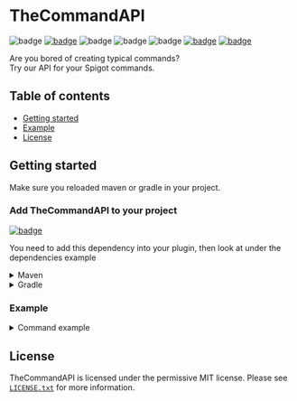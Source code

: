 # TheCommandAPI
![badge](https://img.shields.io/github/v/release/iVantional/TheCommandAPI)
[![badge](https://jitpack.io/v/iVantional/TheCommandAPI.svg)](https://jitpack.io/#iVantional/TheCommandAPI)
![badge](https://img.shields.io/github/downloads/iVantional/TheCommandAPI/total)
![badge](https://img.shields.io/github/last-commit/iVantional/TheCommandAPI)
![badge](https://img.shields.io/badge/platform-spigot-lightgrey)
[![badge](https://img.shields.io/discord/896466173166747650?label=discord)](https://discord.gg/E8AkAjaX8m)
[![badge](https://img.shields.io/github/license/iVantional/TheCommandAPI)](https://github.com/iVantional/TheCommandAPI/blob/master/LICENSE.txt)


Are you bored of creating typical commands? <br>
Try our API for your Spigot commands. <br>

## Table of contents

* [Getting started](#getting-started)
* [Example](#example)
* [License](#license)

## Getting started

Make sure you reloaded maven or gradle in your project.

### Add TheCommandAPI to your project

[![badge](https://jitpack.io/v/iVantional/TheCommandAPI.svg)](https://jitpack.io/#iVantional/TheCommandAPI)

You need to add this dependency into your plugin, then look at under the dependencies example

<details>
    <summary>Maven</summary>

```xml
<repositories>
    <repository>
        <id>jitpack.io</id>
        <url>https://jitpack.io</url>
    </repository>
</repositories>

<dependencies>
    <dependency>
        <groupId>com.github.iVantional</groupId>
        <artifactId>TheCommandAPI</artifactId>
        <version>VERSION</version>
        <scope>provided</scope>
    </dependency>
</dependencies>
```
</details>

<details>
    <summary>Gradle</summary>

```gradle
allprojects {
    repositories {
        ...
        maven { url 'https://jitpack.io' }
    }
}

dependencies {
    implementation 'com.github.iVantional:TheCommandAPI:VERSION'
}
```
</details>

### Example

<details>
    <summary>Command example</summary>

```java
public class Example extends Command {
    
    // One type of constructor for register
    public Example() {
        super("example", new String[]{"test"}, "Example command!");
    }

    // Second type of constructor for register
    public Example(String command, String[] aliases, String description) {
        super(command, aliases, description);
    }

    // Command example
    @Override
    public void execute(CommandSender sender, String[] args) {
        sender.sendMessage("Example command!");

    }

    // Tab completer example
    @Override
    public List<String> onTabComplete(CommandSender sender, String[] args) {
        List<String> arguments = new ArrayList<>();
        Player player = (Player) sender;

        if (!player.hasPermission("admin")) {
            return Arrays.asList(" ");
        }

        if (args.length == 1) {
            return StringUtil.copyPartialMatches(args[0], Arrays.asList("tab", "complete"), new ArrayList<>());
        }

        return arguments;
    }
}
```
</details>


## License
TheCommandAPI is licensed under the permissive MIT license. Please see [`LICENSE.txt`](https://github.com/iVantional/TheCommandAPI/blob/master/LICENSE.txt) for more information.